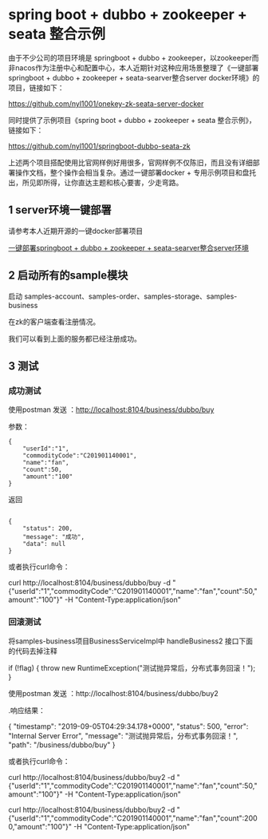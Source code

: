 # spring boot + dubbo + zookeeper + seata 整合示例

由于不少公司的项目环境是 springboot + dubbo + zookeeper，以zookeeper而非nacos作为注册中心和配置中心，本人近期针对这种应用场景整理了《一键部署springboot + dubbo + zookeeper + seata-searver整合server docker环境》的项目，链接如下：

https://github.com/nyl1001/onekey-zk-seata-server-docker

同时提供了示例项目《spring boot + dubbo + zookeeper + seata 整合示例》，链接如下：

https://github.com/nyl1001/springboot-dubbo-seata-zk

上述两个项目搭配使用比官网样例好用很多，官网样例不仅陈旧，而且没有详细部署操作文档，整个操作会相当复杂。通过一键部署docker + 专用示例项目和盘托出，所见即所得，让你直达主题和核心要害，少走弯路。


## 1 server环境一键部署
请参考本人近期开源的一键docker部署项目

[一键部署springboot + dubbo + zookeeper + seata-searver整合server环境](https://github.com/nyl1001/onekey-zk-seata-server-docker)



## 2 启动所有的sample模块
  启动 samples-account、samples-order、samples-storage、samples-business
  
  在zk的客户端查看注册情况。
  
  我们可以看到上面的服务都已经注册成功。
  
## 3 测试

### 成功测试
使用postman 发送 ：<http://localhost:8104/business/dubbo/buy>

参数：

```
{
    "userId":"1",
    "commodityCode":"C201901140001",
    "name":"fan",
    "count":50,
    "amount":"100"
}
```

返回
```

{
    "status": 200,
    "message": "成功",
    "data": null
}
```

或者执行curl命令：

curl http://localhost:8104/business/dubbo/buy -d "{\"userId\":\"1\",\"commodityCode\":\"C201901140001\",\"name\":\"fan\",\"count\":50,\"amount\":\"100\"}" -H "Content-Type:application/json" 

 
### 回滚测试
将samples-business项目BusinessServiceImpl中 handleBusiness2 接口下面的代码去掉注释

if (!flag) {
  throw new RuntimeException("测试抛异常后，分布式事务回滚！");
}

使用postman 发送 ：http://localhost:8104/business/dubbo/buy2

.响应结果：

{
    "timestamp": "2019-09-05T04:29:34.178+0000",
    "status": 500,
    "error": "Internal Server Error",
    "message": "测试抛异常后，分布式事务回滚！",
    "path": "/business/dubbo/buy"
}

或者执行curl命令：

curl http://localhost:8104/business/dubbo/buy2 -d "{\"userId\":\"1\",\"commodityCode\":\"C201901140001\",\"name\":\"fan\",\"count\":50,\"amount\":\"100\"}" -H "Content-Type:application/json"

curl http://localhost:8104/business/dubbo/buy2 -d "{\"userId\":\"1\",\"commodityCode\":\"C201901140001\",\"name\":\"fan\",\"count\":2000,\"amount\":\"100\"}" -H "Content-Type:application/json" 
 
